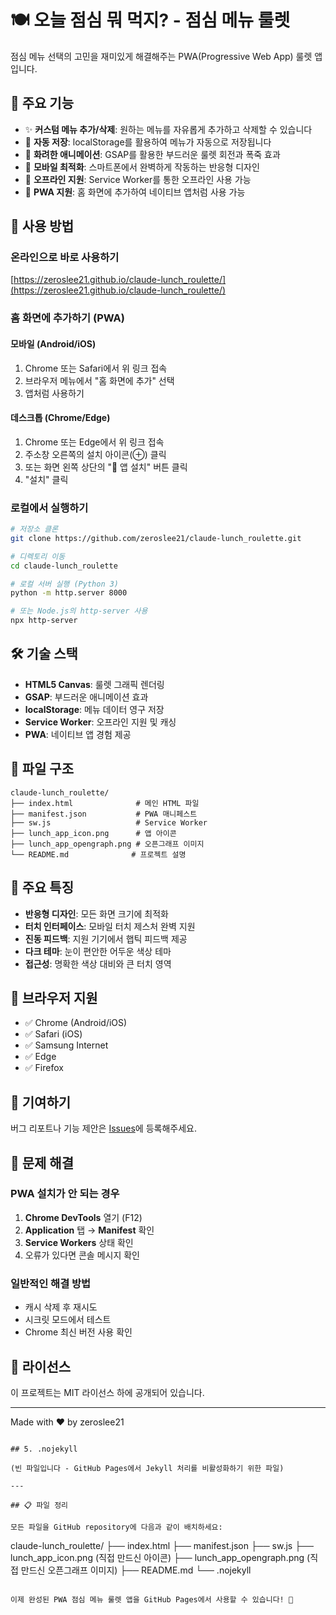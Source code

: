 # 🍽️ 오늘 점심 뭐 먹지? - 점심 메뉴 룰렛

점심 메뉴 선택의 고민을 재미있게 해결해주는 PWA(Progressive Web App) 룰렛 앱입니다.

## 🎯 주요 기능

- ✨ **커스텀 메뉴 추가/삭제**: 원하는 메뉴를 자유롭게 추가하고 삭제할 수 있습니다
- 💾 **자동 저장**: localStorage를 활용하여 메뉴가 자동으로 저장됩니다
- 🎉 **화려한 애니메이션**: GSAP를 활용한 부드러운 룰렛 회전과 폭죽 효과
- 📱 **모바일 최적화**: 스마트폰에서 완벽하게 작동하는 반응형 디자인
- 🔌 **오프라인 지원**: Service Worker를 통한 오프라인 사용 가능
- 📲 **PWA 지원**: 홈 화면에 추가하여 네이티브 앱처럼 사용 가능

## 🚀 사용 방법

### 온라인으로 바로 사용하기
[https://zeroslee21.github.io/claude-lunch_roulette/](https://zeroslee21.github.io/claude-lunch_roulette/)

### 홈 화면에 추가하기 (PWA)

#### 모바일 (Android/iOS)
1. Chrome 또는 Safari에서 위 링크 접속
2. 브라우저 메뉴에서 "홈 화면에 추가" 선택
3. 앱처럼 사용하기

#### 데스크톱 (Chrome/Edge)
1. Chrome 또는 Edge에서 위 링크 접속
2. 주소창 오른쪽의 설치 아이콘(⊕) 클릭
3. 또는 화면 왼쪽 상단의 "📱 앱 설치" 버튼 클릭
4. "설치" 클릭

### 로컬에서 실행하기
```bash
# 저장소 클론
git clone https://github.com/zeroslee21/claude-lunch_roulette.git

# 디렉토리 이동
cd claude-lunch_roulette

# 로컬 서버 실행 (Python 3)
python -m http.server 8000

# 또는 Node.js의 http-server 사용
npx http-server
```

## 🛠️ 기술 스택

- **HTML5 Canvas**: 룰렛 그래픽 렌더링
- **GSAP**: 부드러운 애니메이션 효과
- **localStorage**: 메뉴 데이터 영구 저장
- **Service Worker**: 오프라인 지원 및 캐싱
- **PWA**: 네이티브 앱 경험 제공

## 📁 파일 구조

```
claude-lunch_roulette/
├── index.html              # 메인 HTML 파일
├── manifest.json           # PWA 매니페스트
├── sw.js                   # Service Worker
├── lunch_app_icon.png      # 앱 아이콘
├── lunch_app_opengraph.png # 오픈그래프 이미지
└── README.md              # 프로젝트 설명
```

## 🎨 주요 특징

- **반응형 디자인**: 모든 화면 크기에 최적화
- **터치 인터페이스**: 모바일 터치 제스처 완벽 지원
- **진동 피드백**: 지원 기기에서 햅틱 피드백 제공
- **다크 테마**: 눈이 편안한 어두운 색상 테마
- **접근성**: 명확한 색상 대비와 큰 터치 영역

## 📱 브라우저 지원

- ✅ Chrome (Android/iOS)
- ✅ Safari (iOS)
- ✅ Samsung Internet
- ✅ Edge
- ✅ Firefox

## 🤝 기여하기

버그 리포트나 기능 제안은 [Issues](https://github.com/zeroslee21/claude-lunch_roulette/issues)에 등록해주세요.

## 🔧 문제 해결

### PWA 설치가 안 되는 경우
1. **Chrome DevTools** 열기 (F12)
2. **Application** 탭 → **Manifest** 확인
3. **Service Workers** 상태 확인
4. 오류가 있다면 콘솔 메시지 확인

### 일반적인 해결 방법
- 캐시 삭제 후 재시도
- 시크릿 모드에서 테스트
- Chrome 최신 버전 사용 확인

## 📄 라이선스

이 프로젝트는 MIT 라이선스 하에 공개되어 있습니다.

---

Made with ❤️ by zeroslee21
```

## 5. .nojekyll

```
```
(빈 파일입니다 - GitHub Pages에서 Jekyll 처리를 비활성화하기 위한 파일)

---

## 📋 파일 정리

모든 파일을 GitHub repository에 다음과 같이 배치하세요:

```
claude-lunch_roulette/
├── index.html
├── manifest.json
├── sw.js
├── lunch_app_icon.png (직접 만드신 아이콘)
├── lunch_app_opengraph.png (직접 만드신 오픈그래프 이미지)
├── README.md
└── .nojekyll
```

이제 완성된 PWA 점심 메뉴 룰렛 앱을 GitHub Pages에서 사용할 수 있습니다! 🎉